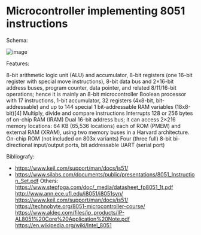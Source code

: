 # Microcontroller implementing 8051 instructions
Schema:

![image](https://user-images.githubusercontent.com/19265585/197328566-e93496ae-ff98-4439-8e70-84281887b218.png)

Features:

8-bit arithmetic logic unit (ALU) and accumulator, 8-bit registers (one 16-bit register with special move instructions), 8-bit data bus and 2×16-bit address buses, program counter, data pointer, and related 8/11/16-bit operations; hence it is mainly an 8-bit microcontroller
Boolean processor with 17 instructions, 1-bit accumulator, 32 registers (4x8-bit, bit-addressable) and up to 144 special 1 bit-addressable RAM variables (18x8-bit)[4]
Multiply, divide and compare instructions
Interrupts
128 or 256 bytes of on-chip RAM (IRAM)
Dual 16-bit address bus; it can access 2×216 memory locations: 64 KB (65,536 locations) each of ROM (PMEM) and external RAM (XRAM), using two memory buses in a Harvard architecture.
On-chip ROM (not included on 803x variants)
Four (three full) 8-bit bi-directional input/output ports, bit addressable
UART (serial port)

Bibliografy: 
* https://www.keil.com/support/man/docs/is51/
* https://www.silabs.com/documents/public/presentations/8051_Instruction_Set.pdf
Others: 
https://www.stepfpga.com/doc/_media/datasheet_fp8051_1t.pdf
http://www.ann.ece.ufl.edu/i8051/i8051syn/
https://www.keil.com/support/man/docs/is51/
https://technobyte.org/8051-microcontroller-course/
https://www.aldec.com/files/ip_products/IP-AL8051%20Core%20Application%20Note.pdf
https://en.wikipedia.org/wiki/Intel_8051
